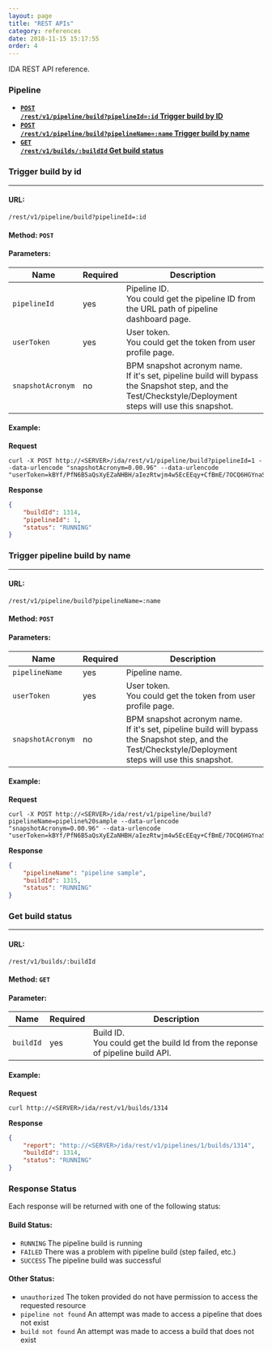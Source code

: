 ```yaml
---
layout: page
title: "REST APIs"
category: references
date: 2018-11-15 15:17:55
order: 4
---
```


IDA REST API reference.

### Pipeline

- **[<code>POST /rest/v1/pipeline/build?pipelineId=:id</code>  Trigger build by ID](#trigger-build-by-id)**
- **[<code>POST /rest/v1/pipeline/build?pipelineName=:name</code>  Trigger build by name](#trigger-pipeline-build-by-name)**
- **[<code>GET /rest/v1/builds/:buildId</code>  Get build status](#get-build-status)**

### **Trigger build by id**
___

#### **URL:** 

```
/rest/v1/pipeline/build?pipelineId=:id
```

#### **Method:**  ```POST```


#### **Parameters:**

| Name | Required                        | Description        |
|----------------|------------|--------------|
| `pipelineId`   | yes          | Pipeline ID. <br>You could get the pipeline ID from the URL path of pipeline dashboard page. |
| `userToken`   | yes          | User token. <br>You could get the token from user profile page.|
| `snapshotAcronym`   | no          | BPM snapshot acronym name. <br>If it's set, pipeline build will bypass the Snapshot step, and the Test/Checkstyle/Deployment steps will use this snapshot. |


#### **Example:**

**Request**

	curl -X POST http://<SERVER>/ida/rest/v1/pipeline/build?pipelineId=1 --data-urlencode "snapshotAcronym=0.00.96" --data-urlencode "userToken=kBYf/PfN6B5aQsXyEZaNHBH/aIezRtwjm4w5EcEEqy+CfBmE/7OCQ6HGYnaSKBFw"


**Response**
``` json
{
    "buildId": 1314,
    "pipelineId": 1,
    "status": "RUNNING"
}
```

### **Trigger pipeline build by name**
___

#### **URL:** 

```
/rest/v1/pipeline/build?pipelineName=:name
```

#### **Method:**  ```POST```


#### **Parameters:**

| Name | Required                        | Description        |
|----------------|------------|--------------|
| `pipelineName`   | yes          | Pipeline name. |
| `userToken`   | yes          | User token. <br>You could get the token from user profile page. |
| `snapshotAcronym`   | no     | BPM snapshot acronym name. <br>If it's set, pipeline build will bypass the Snapshot step, and the Test/Checkstyle/Deployment steps will use this snapshot. |


#### **Example:**

**Request**

    curl -X POST http://<SERVER>/ida/rest/v1/pipeline/build?pipelineName=pipeline%20sample --data-urlencode "snapshotAcronym=0.00.96" --data-urlencode "userToken=kBYf/PfN6B5aQsXyEZaNHBH/aIezRtwjm4w5EcEEqy+CfBmE/7OCQ6HGYnaSKBFw"


**Response**
``` json
{
    "pipelineName": "pipeline sample",
    "buildId": 1315,
    "status": "RUNNING"
}
```

### **Get build status**
___

#### **URL:** 

```
/rest/v1/builds/:buildId
```

#### **Method:**  ```GET```


#### **Parameter:**

| Name | Required                        | Description        |
|----------------|------------|--------------|
| `buildId`   | yes          | Build ID. <br>You could get the build Id from the reponse of pipeline build API. |


#### **Example:**

**Request**

    curl http://<SERVER>/ida/rest/v1/builds/1314


**Response**
``` json
{
    "report": "http://<SERVER>/ida/rest/v1/pipelines/1/builds/1314",
    "buildId": 1314,
    "status": "RUNNING"
}
```


### Response Status
Each response will be returned with one of the following status:

#### **Build Status:**
* `RUNNING` The pipeline build is running
* `FAILED` There was a problem with pipeline build (step failed, etc.)
* `SUCCESS` The pipeline build was successful

#### **Other Status:**
* `unauthorized` The token provided do not have permission to access the requested resource
* `pipeline not found` An attempt was made to access a pipeline that does not exist
* `build not found` An attempt was made to access a build that does not exist

